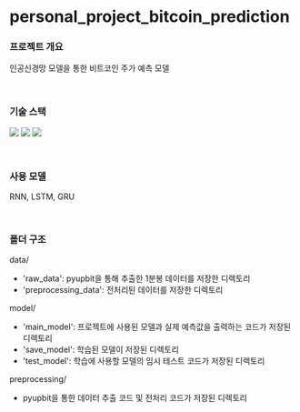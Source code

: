 # personal_project_bitcoin_prediction

### 프로젝트 개요

인공신경망 모델을 통한 비트코인 주가 예측 모델

<br>

### 기술 스택

<img src="https://img.shields.io/badge/git-F05032?style=for-the-badge&logo=git&logoColor=white"> <img src="https://img.shields.io/badge/github-181717?style=for-the-badge&logo=github&logoColor=white">
<img src="https://img.shields.io/badge/python-3776AB?style=for-the-badge&logo=python&logoColor=white">

<br>

### 사용 모델

RNN, LSTM, GRU

<br>

### 폴더 구조

data/

- 'raw_data': pyupbit을 통해 추출한 1분봉 데이터를 저장한 디렉토리
- 'preprocessing_data': 전처리된 데이터를 저장한 디렉토리

model/

- 'main_model': 프로젝트에 사용된 모델과 실제 예측값을 출력하는 코드가 저장된 디렉토리
- 'save_model': 학습된 모델이 저장된 디렉토리
- 'test_model': 학습에 사용할 모델의 임시 테스트 코드가 저장된 디렉토리

preprocessing/

- pyupbit을 통한 데이터 추출 코드 및 전처리 코드가 저장된 디렉토리